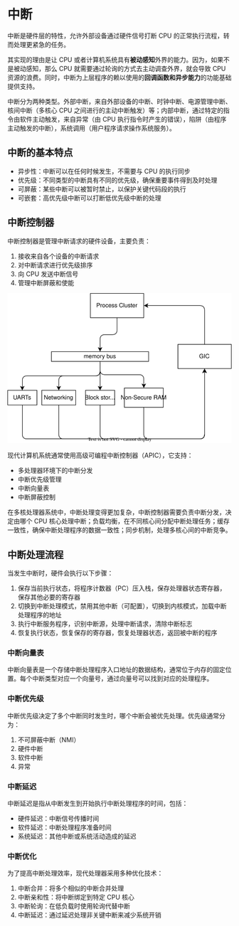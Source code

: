 # 中断
中断是硬件层的特性，允许外部设备通过硬件信号打断 CPU 的正常执行流程，转而处理更紧急的任务。

其实现的理由是让 CPU 或者计算机系统具有**被动感知**外界的能力。因为，如果不是被动感知，那么 CPU 就需要通过轮询的方式去主动调查外界，就会导致 CPU 资源的浪费。同时，中断为上层程序的赖以使用的**回调函数和异步能力**的功能基础提供支持。

中断分为两种类型。外部中断，来自外部设备的中断、时钟中断、电源管理中断、核间中断（多核心 CPU 之间进行的主动中断触发）等；内部中断，通过特定的指令由软件主动触发，来自异常（由 CPU 执行指令时产生的错误），陷阱（由程序主动触发的中断），系统调用（用户程序请求操作系统服务）。

## 中断的基本特点
- 异步性：中断可以在任何时候发生，不需要与 CPU 的执行同步
- 优先级：不同类型的中断具有不同的优先级，确保重要事件得到及时处理
- 可屏蔽：某些中断可以被暂时禁止，以保护关键代码段的执行
- 可嵌套：高优先级中断可以打断低优先级中断的处理

## 中断控制器
中断控制器是管理中断请求的硬件设备，主要负责：
1. 接收来自各个设备的中断请求
2. 对中断请求进行优先级排序
3. 向 CPU 发送中断信号
4. 管理中断屏蔽和使能

![中断控制器](./irq.dio.svg)

现代计算机系统通常使用高级可编程中断控制器（APIC），它支持：
- 多处理器环境下的中断分发
- 中断优先级管理
- 中断向量表
- 中断屏蔽控制

在多核处理器系统中，中断处理变得更加复杂，中断控制器需要负责中断分发，决定由哪个 CPU 核心处理中断；负载均衡，在不同核心间分配中断处理任务；缓存一致性，确保中断处理程序的数据一致性；同步机制，处理多核心间的中断竞争。

## 中断处理流程
当发生中断时，硬件会执行以下步骤：
1. 保存当前执行状态，将程序计数器（PC）压入栈，保存处理器状态寄存器，保存其他必要的寄存器
2. 切换到中断处理模式，禁用其他中断（可配置），切换到内核模式，加载中断处理程序的地址
3. 执行中断服务程序，识别中断源，处理中断请求，清除中断标志
4. 恢复执行状态，恢复保存的寄存器，恢复处理器状态，返回被中断的程序

### 中断向量表
中断向量表是一个存储中断处理程序入口地址的数据结构，通常位于内存的固定位置。每个中断类型对应一个向量号，通过向量号可以找到对应的处理程序。

### 中断优先级
中断优先级决定了多个中断同时发生时，哪个中断会被优先处理。优先级通常分为：
1. 不可屏蔽中断（NMI）
2. 硬件中断
3. 软件中断
4. 异常

### 中断延迟
中断延迟是指从中断发生到开始执行中断处理程序的时间，包括：
- 硬件延迟：中断信号传播时间
- 软件延迟：中断处理程序准备时间
- 系统延迟：其他中断或系统活动造成的延迟

### 中断优化
为了提高中断处理效率，现代处理器采用多种优化技术：
1. 中断合并：将多个相似的中断合并处理
2. 中断亲和性：将中断绑定到特定 CPU 核心
3. 中断轮询：在低负载时使用轮询代替中断
4. 中断延迟：通过延迟处理非关键中断来减少系统开销